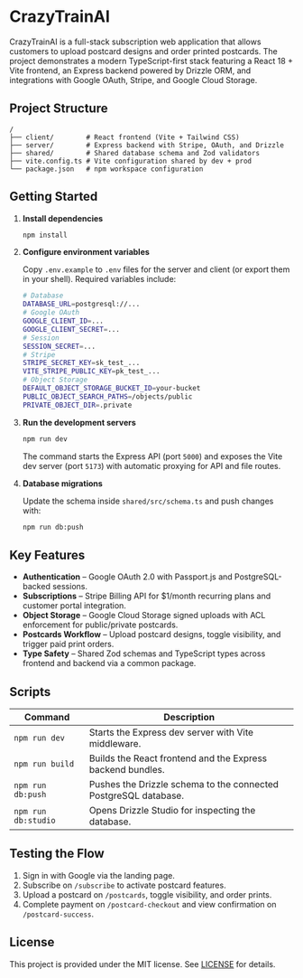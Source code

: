 # CrazyTrainAI

CrazyTrainAI is a full-stack subscription web application that allows customers to upload postcard designs and order printed postcards. The project demonstrates a modern TypeScript-first stack featuring a React 18 + Vite frontend, an Express backend powered by Drizzle ORM, and integrations with Google OAuth, Stripe, and Google Cloud Storage.

## Project Structure

```
/
├── client/        # React frontend (Vite + Tailwind CSS)
├── server/        # Express backend with Stripe, OAuth, and Drizzle
├── shared/        # Shared database schema and Zod validators
├── vite.config.ts # Vite configuration shared by dev + prod
└── package.json   # npm workspace configuration
```

## Getting Started

1. **Install dependencies**

   ```bash
   npm install
   ```

2. **Configure environment variables**

   Copy `.env.example` to `.env` files for the server and client (or export them in your shell). Required variables include:

   ```bash
   # Database
   DATABASE_URL=postgresql://...
   # Google OAuth
   GOOGLE_CLIENT_ID=...
   GOOGLE_CLIENT_SECRET=...
   # Session
   SESSION_SECRET=...
   # Stripe
   STRIPE_SECRET_KEY=sk_test_...
   VITE_STRIPE_PUBLIC_KEY=pk_test_...
   # Object Storage
   DEFAULT_OBJECT_STORAGE_BUCKET_ID=your-bucket
   PUBLIC_OBJECT_SEARCH_PATHS=/objects/public
   PRIVATE_OBJECT_DIR=.private
   ```

3. **Run the development servers**

   ```bash
   npm run dev
   ```

   The command starts the Express API (port `5000`) and exposes the Vite dev server (port `5173`) with automatic proxying for API and file routes.

4. **Database migrations**

   Update the schema inside `shared/src/schema.ts` and push changes with:

   ```bash
   npm run db:push
   ```

## Key Features

- **Authentication** – Google OAuth 2.0 with Passport.js and PostgreSQL-backed sessions.
- **Subscriptions** – Stripe Billing API for $1/month recurring plans and customer portal integration.
- **Object Storage** – Google Cloud Storage signed uploads with ACL enforcement for public/private postcards.
- **Postcards Workflow** – Upload postcard designs, toggle visibility, and trigger paid print orders.
- **Type Safety** – Shared Zod schemas and TypeScript types across frontend and backend via a common package.

## Scripts

| Command | Description |
| --- | --- |
| `npm run dev` | Starts the Express dev server with Vite middleware. |
| `npm run build` | Builds the React frontend and the Express backend bundles. |
| `npm run db:push` | Pushes the Drizzle schema to the connected PostgreSQL database. |
| `npm run db:studio` | Opens Drizzle Studio for inspecting the database. |

## Testing the Flow

1. Sign in with Google via the landing page.
2. Subscribe on `/subscribe` to activate postcard features.
3. Upload a postcard on `/postcards`, toggle visibility, and order prints.
4. Complete payment on `/postcard-checkout` and view confirmation on `/postcard-success`.

## License

This project is provided under the MIT license. See [LICENSE](./LICENSE) for details.

